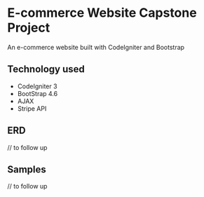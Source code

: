 # E-commerce Website Capstone Project

An e-commerce website built with CodeIgniter and Bootstrap

## Technology used

-   CodeIgniter 3
-   BootStrap 4.6
-   AJAX
-   Stripe API

## ERD

// to follow up

## Samples

// to follow up
